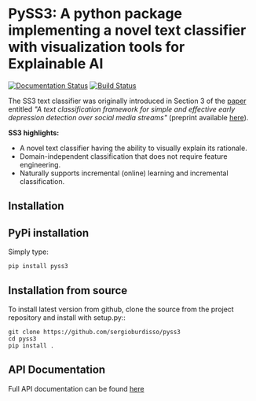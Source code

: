 # PySS3: A python package implementing a novel text classifier with visualization tools for Explainable AI
[![Documentation Status](https://readthedocs.org/projects/pyss3/badge/?version=latest)](http://pyss3.readthedocs.io/en/latest/?badge=latest)
[![Build Status](https://travis-ci.org/sergioburdisso/pyss3.svg?branch=master)](https://travis-ci.org/sergioburdisso/pyss3)

The SS3 text classifier was originally introduced in Section 3 of the [paper](https://dx.doi.org/10.1016/j.eswa.2019.05.023) entitled _"A text classification framework for simple and effective early depression detection over social media streams"_ (preprint available [here](https://arxiv.org/abs/1905.08772)).

**SS3 highlights:**

* A novel text classifier having the ability to visually explain its rationale.
* Domain-independent classification that does not require feature engineering.
* Naturally supports incremental (online) learning and incremental classification.


## Installation


PyPi installation
-----------------

Simply type:

    pip install pyss3


Installation from source
------------------------

To install latest version from github, clone the source from the project repository and install with setup.py::

    git clone https://github.com/sergioburdisso/pyss3
    cd pyss3
    pip install .
 

## API Documentation


Full API documentation can be found [here](https://pyss3.readthedocs.io)
